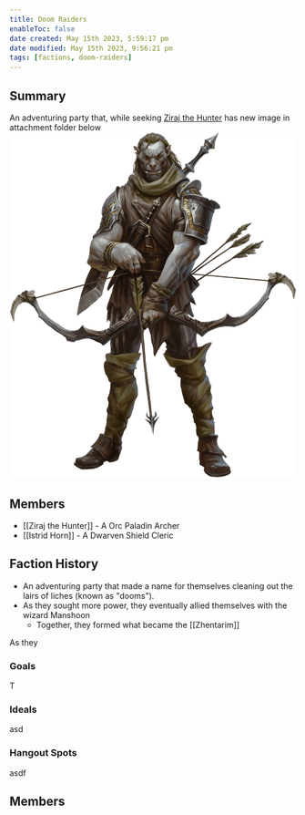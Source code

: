 ```yaml
---
title: Doom Raiders
enableToc: false
date created: May 15th 2023, 5:59:17 pm
date modified: May 15th 2023, 9:56:21 pm
tags: [factions, doom-raiders]
---
```

## Summary
An adventuring party that, while seeking [Ziraj the Hunter](Ziraj%20the%20Hunter.md)
has new image in attachment folder below
![](attachments/Ziraj.png)

## Members
- [[Ziraj the Hunter]] - A Orc Paladin Archer
- [[Istrid Horn]] - A Dwarven Shield Cleric

## Faction History
- An adventuring party that made a name for themselves cleaning out the lairs of liches (known as "dooms").
- As they sought more power, they eventually allied themselves with the wizard Manshoon
	- Together, they formed what became the [[Zhentarim]]

As they

### Goals
T
### Ideals
asd
### Hangout Spots
asdf

## Members
